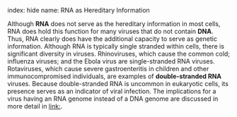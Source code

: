 index: hide
name: RNA as Hereditary Information

Although  **RNA** does not serve as the hereditary information in most cells, RNA does hold this function for many viruses that do not contain  **DNA**. Thus, RNA clearly does have the additional capacity to serve as genetic information. Although RNA is typically single stranded within cells, there is significant diversity in viruses. Rhinoviruses, which cause the common cold; influenza viruses; and the Ebola virus are single-stranded RNA viruses. Rotaviruses, which cause severe gastroenteritis in children and other immunocompromised individuals, are examples of  **double-stranded RNA** viruses. Because double-stranded RNA is uncommon in eukaryotic cells, its presence serves as an indicator of viral infection. The implications for a virus having an RNA genome instead of a DNA genome are discussed in more detail in <link:>.
